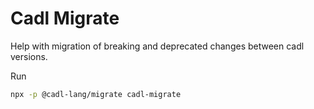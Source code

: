 # Cadl Migrate

Help with migration of breaking and deprecated changes between cadl versions.

Run

```bash
npx -p @cadl-lang/migrate cadl-migrate
```
